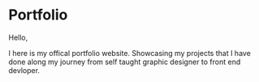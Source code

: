 # Portfolio

Hello, 

I here is my offical portfolio website. Showcasing my projects that I have done along my journey from self taught graphic designer to front end devloper. 
